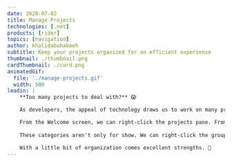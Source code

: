 ```yaml
---
date: 2020-07-02
title: Manage Projects
technologies: [.net]
products: [rider]
topics: [navigation]
author: khalidabuhakmeh
subtitle: Keep your projects organized for an efficient experience
thumbnail: ./thumbnail.png
cardThumbnail: ./card.png
animatedGif:
  file: './manage-projects.gif'
  width: 500
leadin: |
    **Too many projects to deal with?** 😱

    As developers, the appeal of technology draws us to work on many projects, sometimes a few too many. It can be overwhelming to find the project we were working on completing. Luckily, with Rider, we can organize our projects into categories that make sense to us.

    From the Welcome screen, we can right-click the projects pane. From the context menu, we can create a **New Project Group** naming it whatever we want. Finally, we can right-click our projects and move them into the newly created category. 
    
    These categories aren't only for show. We can right-click the group and choose to **Open All Projects In Group** in one fell swoop.

    With a little bit of organization comes excellent strengths. 💪
---
```


